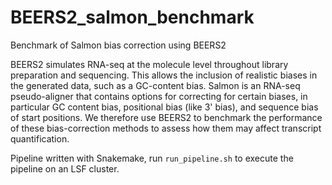 # BEERS2_salmon_benchmark
Benchmark of Salmon bias correction using BEERS2

BEERS2 simulates RNA-seq at the molecule level throughout library preparation and sequencing.
This allows the inclusion of realistic biases in the generated data, such as a GC-content bias.
Salmon is an RNA-seq pseudo-aligner that contains options for correcting for certain biases, in particular GC content bias, positional bias (like 3' bias), and sequence bias of start positions.
We therefore use BEERS2 to benchmark the performance of these bias-correction methods to assess how them may affect transcript quantification.

Pipeline written with Snakemake, run `run_pipeline.sh` to execute the pipeline on an LSF cluster.

